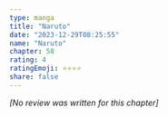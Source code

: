 ```yaml
---
type: manga
title: "Naruto"
date: "2023-12-29T08:25:55"
name: "Naruto"
chapter: 58
rating: 4
ratingEmoji: ⭐️⭐️⭐️⭐️
share: false
---
```


*[No review was written for this chapter]*
